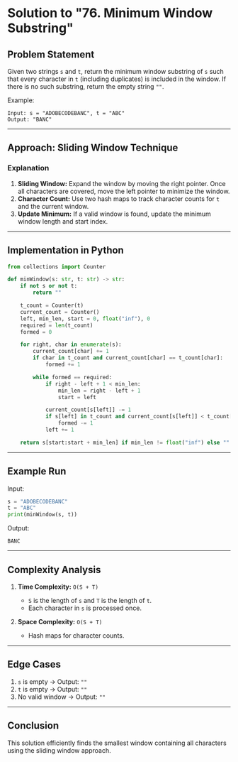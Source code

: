 # Solution to "76. Minimum Window Substring"

## Problem Statement

Given two strings `s` and `t`, return the minimum window substring of `s` such that every character in `t` (including duplicates) is included in the window. If there is no such substring, return the empty string `""`.

Example:

```
Input: s = "ADOBECODEBANC", t = "ABC"
Output: "BANC"
```

---

## Approach: Sliding Window Technique

### Explanation

1. **Sliding Window:** Expand the window by moving the right pointer. Once all characters are covered, move the left pointer to minimize the window.
2. **Character Count:** Use two hash maps to track character counts for `t` and the current window.
3. **Update Minimum:** If a valid window is found, update the minimum window length and start index.

---

## Implementation in Python

```python
from collections import Counter

def minWindow(s: str, t: str) -> str:
    if not s or not t:
        return ""

    t_count = Counter(t)
    current_count = Counter()
    left, min_len, start = 0, float("inf"), 0
    required = len(t_count)
    formed = 0

    for right, char in enumerate(s):
        current_count[char] += 1
        if char in t_count and current_count[char] == t_count[char]:
            formed += 1

        while formed == required:
            if right - left + 1 < min_len:
                min_len = right - left + 1
                start = left

            current_count[s[left]] -= 1
            if s[left] in t_count and current_count[s[left]] < t_count[s[left]]:
                formed -= 1
            left += 1

    return s[start:start + min_len] if min_len != float("inf") else ""
```

---

## Example Run

Input:

```python
s = "ADOBECODEBANC"
t = "ABC"
print(minWindow(s, t))
```

Output:

```
BANC
```

---

## Complexity Analysis

1. **Time Complexity:** `O(S + T)`
    
    - `S` is the length of `s` and `T` is the length of `t`.
    - Each character in `s` is processed once.
2. **Space Complexity:** `O(S + T)`
    
    - Hash maps for character counts.

---

## Edge Cases

1. `s` is empty → Output: `""`
2. `t` is empty → Output: `""`
3. No valid window → Output: `""`

---

## Conclusion

This solution efficiently finds the smallest window containing all characters using the sliding window approach.